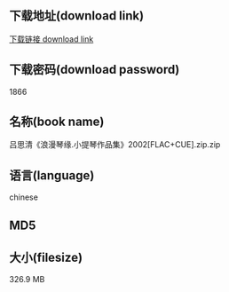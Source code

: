 ## 下载地址(download link)
[下载链接 download link](https://tutu365.netlify.app/?s=%E5%90%95%E6%80%9D%E6%B8%85%E3%80%8A%E6%B5%AA%E6%BC%AB%E7%90%B4%E7%BC%98.%E5%B0%8F%E6%8F%90%E7%90%B4%E4%BD%9C%E5%93%81%E9%9B%86%E3%80%8B2002%5BFLAC%2BCUE%5D.zip)

## 下载密码(download password)
1866

## 名称(book name)
吕思清《浪漫琴缘.小提琴作品集》2002[FLAC+CUE].zip.zip

## 语言(language)
chinese

## MD5


## 大小(filesize)
326.9 MB
